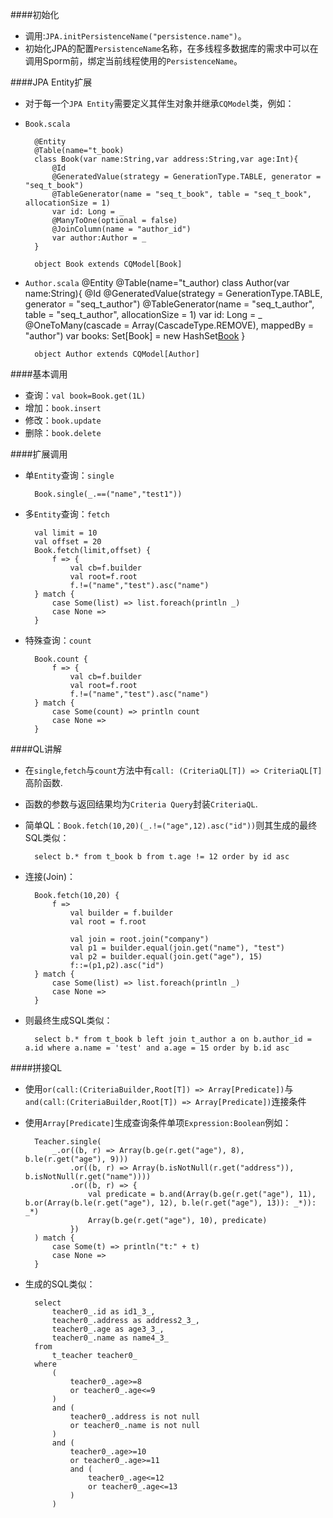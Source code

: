 ####初始化

+ 调用:`JPA.initPersistenceName("persistence.name")`。
+ 初始化JPA的配置`PersistenceName`名称，在多线程多数据库的需求中可以在调用Sporm前，绑定当前线程使用的`PersistenceName`。

####JPA Entity扩展

+ 对于每一个`JPA Entity`需要定义其伴生对象并继承`CQModel`类，例如：
+ `Book.scala`

        @Entity
        @Table(name="t_book)
        class Book(var name:String,var address:String,var age:Int){
            @Id
            @GeneratedValue(strategy = GenerationType.TABLE, generator = "seq_t_book")
            @TableGenerator(name = "seq_t_book", table = "seq_t_book", allocationSize = 1)
            var id: Long = _
            @ManyToOne(optional = false)
            @JoinColumn(name = "author_id")
            var author:Author = _
        }

        object Book extends CQModel[Book]
+ `Author.scala`
        @Entity
        @Table(name="t_author)
        class Author(var name:String){
            @Id
            @GeneratedValue(strategy = GenerationType.TABLE, generator = "seq_t_author")
            @TableGenerator(name = "seq_t_author", table = "seq_t_author", allocationSize = 1)
            var id: Long = _
            @OneToMany(cascade = Array(CascadeType.REMOVE), mappedBy = "author")
            var books: Set[Book] = new HashSet[Book]()
        }

        object Author extends CQModel[Author]

####基本调用
+ 查询：`val book=Book.get(1L)`
+ 增加：`book.insert`
+ 修改：`book.update`
+ 删除：`book.delete`

####扩展调用
+ 单`Entity`查询：`single`

        Book.single(_.==("name","test1"))
+ 多`Entity`查询：`fetch`

        val limit = 10
        val offset = 20
        Book.fetch(limit,offset) {
            f => {
                val cb=f.builder
                val root=f.root
                f.!=("name","test").asc("name")
        } match {
            case Some(list) => list.foreach(println _)
            case None =>
        }
+ 特殊查询：`count`

        Book.count {
            f => {
                val cb=f.builder
                val root=f.root
                f.!=("name","test").asc("name")
        } match {
            case Some(count) => println count
            case None =>
        }

####QL讲解
+ 在`single`,`fetch`与`count`方法中有`call: (CriteriaQL[T]) => CriteriaQL[T]`高阶函数.
+ 函数的参数与返回结果均为`Criteria Query`封装`CriteriaQL`.

+ 简单QL：`Book.fetch(10,20)(_.!=("age",12).asc("id"))`则其生成的最终SQL类似：

        select b.* from t_book b from t.age != 12 order by id asc

+ 连接(Join)：

        Book.fetch(10,20) {
            f =>
                val builder = f.builder
                val root = f.root

                val join = root.join("company")
                val p1 = builder.equal(join.get("name"), "test")
                val p2 = builder.equal(join.get("age"), 15)
                f::=(p1,p2).asc("id")
        } match {
            case Some(list) => list.foreach(println _)
            case None =>
        }
+ 则最终生成SQL类似：

        select b.* from t_book b left join t_author a on b.author_id = a.id where a.name = 'test' and a.age = 15 order by b.id asc

####拼接QL
+ 使用`or(call:(CriteriaBuilder,Root[T]) => Array[Predicate])`与`and(call:(CriteriaBuilder,Root[T]) => Array[Predicate])`连接条件
+ 使用`Array[Predicate]`生成查询条件单项`Expression:Boolean`例如：

        Teacher.single(            
            _.or((b, r) => Array(b.ge(r.get("age"), 8), b.le(r.get("age"), 9)))
                .or((b, r) => Array(b.isNotNull(r.get("address")), b.isNotNull(r.get("name"))))
                .or((b, r) => {
                    val predicate = b.and(Array(b.ge(r.get("age"), 11), b.or(Array(b.le(r.get("age"), 12), b.le(r.get("age"), 13)): _*)): _*)
                    Array(b.ge(r.get("age"), 10), predicate)
                })
        ) match {
            case Some(t) => println("t:" + t)
            case None =>
        }
+ 生成的SQL类似：

        select
            teacher0_.id as id1_3_,
            teacher0_.address as address2_3_,
            teacher0_.age as age3_3_,
            teacher0_.name as name4_3_
        from
            t_teacher teacher0_
        where
            (
                teacher0_.age>=8
                or teacher0_.age<=9
            )
            and (
                teacher0_.address is not null
                or teacher0_.name is not null
            )
            and (
                teacher0_.age>=10
                or teacher0_.age>=11
                and (
                    teacher0_.age<=12
                    or teacher0_.age<=13
                )
            )
